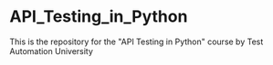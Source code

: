 # API_Testing_in_Python

This is the repository for the "API Testing in Python" course by Test Automation University
